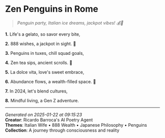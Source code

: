 # Zen Penguins in Rome

> *Penguin party, Italian ice dreams, jackpot vibes! 💰🐧*

**1.** Life's a gelato, so savor every bite,


**2.** 888 wishes, a jackpot in sight. 🎰


**3.** Penguins in tuxes, chill squad goals,


**4.** Zen tea sips, ancient scrolls. 🍵


**5.** La dolce vita, love's sweet embrace,


**6.** Abundance flows, a wealth-filled space. 💝


**7.** In 2024, let's blend cultures,


**8.** Mindful living, a Gen Z adventure.



---

*Generated on 2025-01-22 at 09:15:23*  
**Creator**: Ricardo Barroca's AI Poetry Agent  
**Themes**: Italian Wife • 888 Wealth • Japanese Philosophy • Penguins  
**Collection**: A journey through consciousness and reality